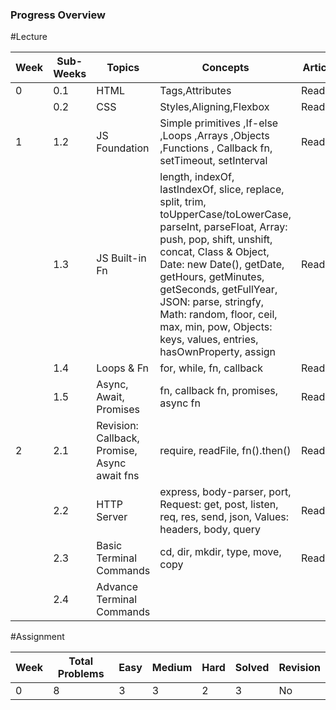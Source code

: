 ### Progress Overview

#Lecture

| Week | Sub-Weeks | Topics | Concepts | Article | Pratice |
|-------|----------|--------|----------|---------|----------|
| 0 | 0.1 | HTML | Tags,Attributes | Readed | Done |
|   | 0.2 | CSS | Styles,Aligning,Flexbox | Readed | Done |
| 1 | 1.2 | JS Foundation | Simple primitives ,If-else ,Loops ,Arrays ,Objects ,Functions , Callback fn, setTimeout, setInterval | Readed | Done |
|   | 1.3 | JS Built-in Fn | length, indexOf, lastIndexOf, slice, replace, split, trim, toUpperCase/toLowerCase, parseInt, parseFloat, Array: push, pop, shift, unshift, concat, Class & Object, Date: new Date(), getDate, getHours, getMinutes, getSeconds, getFullYear, JSON: parse, stringfy, Math: random, floor, ceil, max, min, pow, Objects: keys, values, entries, hasOwnProperty, assign | Readed | Done |
|   | 1.4 | Loops & Fn | for, while, fn, callback | Readed | Done |
|   | 1.5 | Async, Await, Promises | fn, callback fn, promises, async fn | Readed | Done |
| 2 | 2.1 | Revision: Callback, Promise, Async await fns | require, readFile, fn().then() | Readed | Done |
|   | 2.2 | HTTP Server | express, body-parser, port, Request: get, post, listen, req, res, send, json, Values: headers, body, query | Readed | Done |
|   | 2.3 | Basic Terminal Commands | cd, dir, mkdir, type, move, copy | Readed | Done |
|   | 2.4 | Advance Terminal Commands |   |   |   |

#Assignment

| Week | Total Problems | Easy | Medium | Hard | Solved | Revision |
|------|----------------|------|--------|------|--------|----------|
| 0 | 8 | 3 | 3 | 2 | 3 | No |

